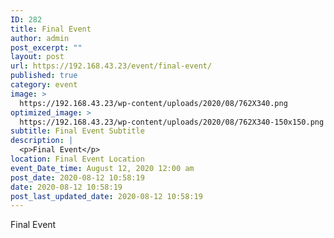 ```yaml
---
ID: 282
title: Final Event
author: admin
post_excerpt: ""
layout: post
url: https://192.168.43.23/event/final-event/
published: true
category: event
image: >
  https://192.168.43.23/wp-content/uploads/2020/08/762X340.png
optimized_image: >
  https://192.168.43.23/wp-content/uploads/2020/08/762X340-150x150.png
subtitle: Final Event Subtitle
description: |
  <p>Final Event</p>
location: Final Event Location
event_Date_time: August 12, 2020 12:00 am
post_date: 2020-08-12 10:58:19
date: 2020-08-12 10:58:19
post_last_updated_date: 2020-08-12 10:58:19
---
```

Final Event